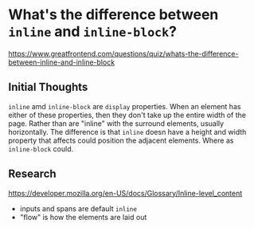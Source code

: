 # What's the difference between `inline` and `inline-block`?

https://www.greatfrontend.com/questions/quiz/whats-the-difference-between-inline-and-inline-block

## Initial Thoughts

`inline` amd `inline-block` are `display` properties. When an element has either of these properties, then they don't take up the entire width of the page. Rather than are "inline" with the surround elements, usually horizontally. The difference is that `inline` doesn
have a height and width property that affects could position the adjacent elements. Where as `inline-block` could.

## Research

https://developer.mozilla.org/en-US/docs/Glossary/Inline-level_content

- inputs and spans are default `inline`
- "flow" is how the elements are laid out
